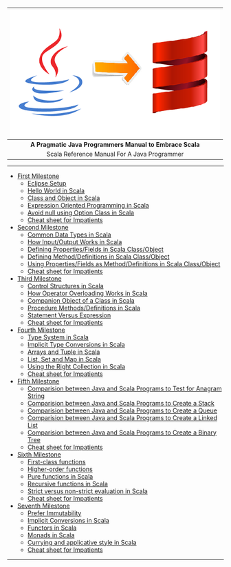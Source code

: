| ![](/assets/intro/java-to-scala.png)|
| :---: |
| **A Pragmatic Java Programmers Manual to Embrace Scala** |
| Scala Reference Manual For A Java Programmer |

---

- [First Milestone](first-milestone/first-milestone.md)
    - [Eclipse Setup](first-milestone/setup.md)
    - [Hello World in Scala](first-milestone/hello-world.md)
    - [Class and Object in Scala](first-milestone/class-and-object.md)
    - [Expression Oriented Programming in Scala](first-milestone/expression-oriented-programming.md)
	- [Avoid null using Option Class in Scala](first-milestone/option.md)
    - [Cheat sheet for Impatients](first-milestone/cheat-sheet.md)
-  [Second Milestone](second-milestone/second-milestone.md)
    - [Common Data Types in Scala](second-milestone/common-types.md)
    - [How Input/Output Works in Scala](second-milestone/input-and-output.md)
    - [Defining Properties/Fields in Scala Class/Object](second-milestone/values-variables-and-methods.md)
    - [Defining Method/Definitions in Scala Class/Object](second-milestone/methods.md)
    - [Using Properties/Fields as Method/Definitions in Scala Class/Object](second-milestone/variables-and-definitions.md)
    - [Cheat sheet for Impatients](second-milestone/cheat-sheet.md)
-  [Third Milestone](third-milestone/third-milestone.md)
    - [Control Structures in Scala](third-milestone/looping-in-scala.md)
    - [How Operator Overloading Works in Scala](third-milestone/operator-overloading.md)
    - [Companion Object of a Class in Scala](third-milestone/companion-object.md)
    - [Procedure Methods/Definitions in Scala](third-milestone/procedures.md)
    - [Statement Versus Expression]()
    - [Cheat sheet for Impatients](third-milestone/cheat-sheet.md)
-  [Fourth Milestone](fourth-milestone/fourth-milestone.md)
	- [Type System in Scala](fourth-milestone/type-system.md)
	- [Implicit Type Conversions in Scala](fourth-milestone/implicit-conversions.md)
    - [Arrays and Tuple in Scala](fourth-milestone/array-tuple.md)
    - [List, Set and Map in Scala](fourth-milestone/list-set-map.md)
	- [Using the Right Collection in Scala](fourth-milestone/right-collection.md)
    - [Cheat sheet for Impatients](fourth-milestone/cheat-sheet.md)
-  [Fifth Milestone](fifth-milestone/fifth-milestone.md)
    - [Comparision between Java and Scala Programs to Test for Anagram String](fifth-milestone/anagram-test.md)
    - [Comparision between Java and Scala Programs to Create a Stack](fifth-milestone/stack.md)
    - [Comparision between Java and Scala Programs to Create a Queue](fifth-milestone/queue.md)
    - [Comparision between Java and Scala Programs to Create a Linked List](fifth-milestone/linked-list.md)
    - [Comparision between Java and Scala Programs to Create a Binary Tree](fifth-milestone/binary-tree.md)
    - [Cheat sheet for Impatients](fifth-milestone/cheat-sheet.md)
-  [Sixth Milestone](sixth-milestone/sixth-milestone.md)
    - [First-class functions](sixth-milestone/first-class-functions.md)
    - [Higher-order functions](sixth-milestone/higher-order-functions.md)
    - [Pure functions in Scala](sixth-milestone/pure-functions.md)
    - [Recursive functions in Scala](sixth-milestone/recursive-functions.md)
    - [Strict versus non-strict evaluation in Scala](sixth-milestone/strict-versus-non-strict-evaluation.md)
    - [Cheat sheet for Impatients](sixth-milestone/cheat-sheet.md)
-  [Seventh Milestone](seventh-milestone/seventh-milestone.md)
    - [Prefer Immutability](seventh-milestone/prefer-immutability.md)
    - [Implicit Conversions in Scala](seventh-milestone/implicits.md)
    - [Functors in Scala](seventh-milestone/functors.md)
    - [Monads in Scala](seventh-milestone/monads.md)
    - [Currying and applicative style in Scala](seventh-milestone/currying.md)
    - [Cheat sheet for Impatients](seventh-milestone/cheat-sheet.md)

---







